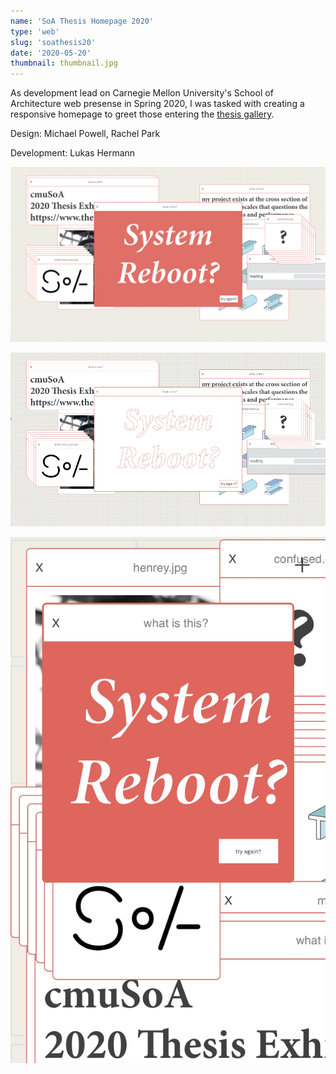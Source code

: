 ```yaml
---
name: 'SoA Thesis Homepage 2020'
type: 'web'
slug: 'soathesis20'
date: '2020-05-20'
thumbnail: thumbnail.jpg
---
```


As development lead on Carnegie Mellon University's School of Architecture web presense in Spring 2020, I was tasked with creating a responsive homepage to greet those entering the [thesis gallery](http://thesis.soa.cmu.edu).

Design: Michael Powell, Rachel Park

Development: Lukas Hermann

![Desktop view](desktop.jpg)

![Responsive view](resize.gif)

![mobile](mobile.jpg)